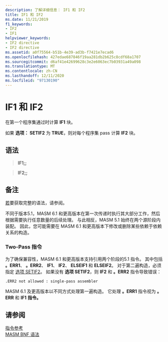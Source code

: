 ```yaml
---
description: 了解详细信息： IF1 和 IF2
title: IF1 和 IF2
ms.date: 11/21/2019
f1_keywords:
- IF2
- IF1
helpviewer_keywords:
- IF2 directive
- IF2 directive
ms.assetid: a0f75564-b51b-4e39-ad3b-f7421e7ecad6
ms.openlocfilehash: 427edae687846f19aa281db2b625c8cdf68a1707
ms.sourcegitcommit: d6af41e42699628c3e2e6063ec7b03931a49a098
ms.translationtype: MT
ms.contentlocale: zh-CN
ms.lasthandoff: 12/11/2020
ms.locfileid: "97130190"
---
```

# <a name="if1-and-if2"></a>IF1 和 IF2

在第一个程序集通过时计算 **IF1** 块。

如果 **选项： SETIF2** 为 **TRUE**，则对每个程序集 pass 计算 **IF2** 块。

## <a name="syntax"></a>语法

> **IF1;;**

> **IF2;;**

## <a name="remarks"></a>备注

[若](if-masm.md)要获取完整的语法，请参阅。

不同于版本5.1，MASM 6.1 和更高版本在第一次传递时执行其大部分工作，然后根据需要执行任意数量的后续处理。 与此相反，MASM 5.1 始终在两个源阶段内装配。 因此，您可能需要在 MASM 6.1 和更高版本下修改或删除某些依赖于依赖关系的构造。

### <a name="two-pass-directives"></a>Two-Pass 指令

为了确保兼容性，MASM 6.1 和更高版本支持引用两个阶段的5.1 指令。 其中包括 **。ERR1**、 **。ERR2**、 **IF1**、 **IF2**、 **ELSEIF1** 和 **ELSEIF2**。 对于第二遍构造，必须指定 [选项 SETIF2](option-masm.md)。 如果没有 **选项 SETIF2**，则 **IF2** 和 **。ERR2** 指令导致错误：

```output
.ERR2 not allowed : single-pass assembler
```

MASM 6.1 及更高版本以不同方式处理第一遍构造。 它处理 **。ERR1** 指令视为 **。ERR** 和 **IF1** **指令。**

## <a name="see-also"></a>请参阅

[指令参考](directives-reference.md)\
[MASM BNF 语法](masm-bnf-grammar.md)
